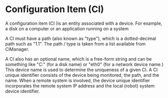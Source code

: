 # Configuration Item (CI)

A configuration item (CI )is an entity associated with a device. For example, a disk on a computer or an application running on a system

A CI must have a path (also known as "type"), which is a dotted-decimal path such as "1.1". The path / type is taken from a list available from CiManager.

A CI also has an optional name, which is a free-form string and can be something like "C:" (for a disk name) or "eth0" (for a network device name.) This device name is used to determine the uniqueness of a given CI. A CI unique identifier consists of the device being monitored, the path, and the name. When a remote system is involved, the device unique identifier incorporates the remote system IP address and the local (robot) system device identifier.
